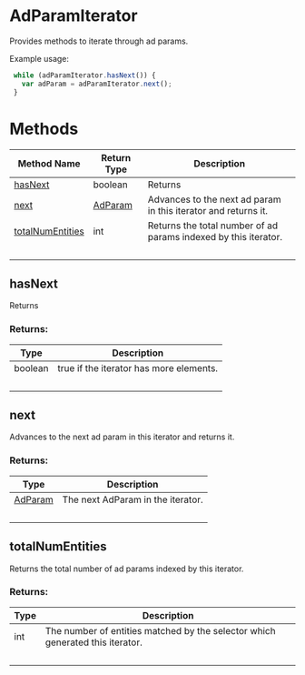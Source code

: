 # AdParamIterator
Provides methods to iterate through ad params.

Example usage:
```javascript
 while (adParamIterator.hasNext()) {
   var adParam = adParamIterator.next();
 }
```

# Methods
|Method Name|Return Type|Description|
|-|-|-
[hasNext](#hasnext)|boolean|Returns <br />
[next](#next)|[AdParam](./AdParam)|Advances to the next ad param in this iterator and returns it.<br />
[totalNumEntities](#totalnumentities)|int|Returns the total number of ad params indexed by this iterator.<br />
&nbsp;|&nbsp;|&nbsp;

## <a name="hasnext"></a>hasNext
Returns 


### Returns:
|Type|Description|
|-|-
boolean|true if the iterator has more elements.
&nbsp;|&nbsp;
## <a name="next"></a>next
Advances to the next ad param in this iterator and returns it.


### Returns:
|Type|Description|
|-|-
[AdParam](./AdParam)|The next AdParam in the iterator.
&nbsp;|&nbsp;
## <a name="totalnumentities"></a>totalNumEntities
Returns the total number of ad params indexed by this iterator.


### Returns:
|Type|Description|
|-|-
int|The number of entities matched by the selector which generated this iterator.
&nbsp;|&nbsp;
